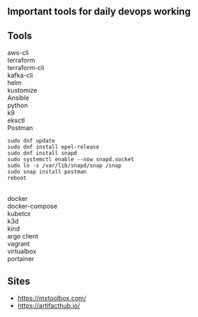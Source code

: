 
## Important tools for daily devops working


## Tools
aws-cli
\
terraform
\
terraform-cli
\
kafka-cli
\
helm
\
kustomize
\
Ansible
\
python
\
k9
\
eksctl
\
Postman
```
sudo dnf update
sudo dnf install epel-release
sudo dnf install snapd
sudo systemctl enable --now snapd.socket
sudo ln -s /var/lib/snapd/snap /snap
sudo snap install postman
reboot
```
\
docker
\
docker-compose
\
kubetcx
\
k3d
\
kind
\
argo client
\
vagrant
\
virtualbox
\
portainer


## Sites
   * https://mxtoolbox.com/
   * https://artifacthub.io/
